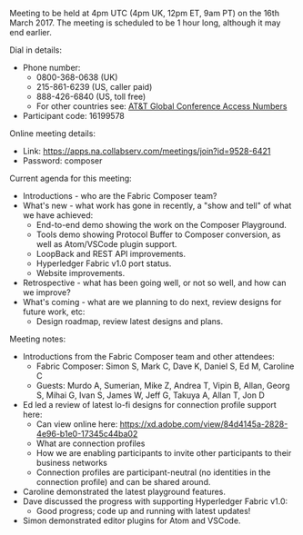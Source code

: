 Meeting to be held at 4pm UTC (4pm UK, 12pm ET, 9am PT) on the 16th March 2017.
The meeting is scheduled to be 1 hour long, although it may end earlier.

Dial in details:
* Phone number:
  * 0800-368-0638 (UK)
  * 215-861-6239 (US, caller paid)
  * 888-426-6840 (US, toll free)
  * For other countries see: [AT&T Global Conference Access Numbers](https://www.teleconference.att.com/servlet/glbAccess?process=1&accessCode=16199578&accessNumber=08003680638&brand=att&lang=English)
* Participant code: 16199578

Online meeting details:
* Link: https://apps.na.collabserv.com/meetings/join?id=9528-6421
* Password: composer

Current agenda for this meeting:

* Introductions - who are the Fabric Composer team?
* What's new - what work has gone in recently, a "show and tell" of what we have achieved:
  * End-to-end demo showing the work on the Composer Playground.
  * Tools demo showing Protocol Buffer to Composer conversion, as well as Atom/VSCode plugin support.
  * LoopBack and REST API improvements.
  * Hyperledger Fabric v1.0 port status.
  * Website improvements.
* Retrospective - what has been going well, or not so well, and how can we improve?
* What's coming - what are we planning to do next, review designs for future work, etc:
  * Design roadmap, review latest designs and plans.

Meeting notes:

* Introductions from the Fabric Composer team and other attendees:
  * Fabric Composer: Simon S, Mark C, Dave K, Daniel S, Ed M, Caroline C
  * Guests: Murdo A, Sumerian, Mike Z, Andrea T, Vipin B, Allan, Georg S, Mihai G, Ivan S, James W, Jeff G, Takuya A, Allan T, Jon D
* Ed led a review of latest lo-fi designs for connection profile support here:
  * Can view online here: https://xd.adobe.com/view/84d4145a-2828-4e96-b1e0-17345c44ba02
  * What are connection profiles
  * How we are enabling participants to invite other participants to their business networks
  * Connection profiles are participant-neutral (no identities in the connection profile) and can be shared around.
* Caroline demonstrated the latest playground features.
* Dave discussed the progress with supporting Hyperledger Fabric v1.0:
  * Good progress; code up and running with latest updates!
* Simon demonstrated editor plugins for Atom and VSCode.